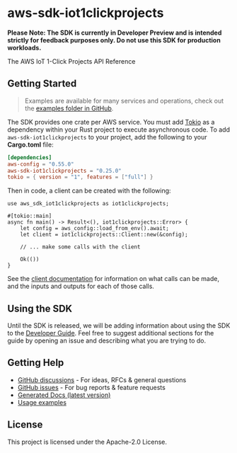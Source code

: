 # aws-sdk-iot1clickprojects

**Please Note: The SDK is currently in Developer Preview and is intended strictly for
feedback purposes only. Do not use this SDK for production workloads.**

The AWS IoT 1-Click Projects API Reference

## Getting Started

> Examples are available for many services and operations, check out the
> [examples folder in GitHub](https://github.com/awslabs/aws-sdk-rust/tree/main/examples).

The SDK provides one crate per AWS service. You must add [Tokio](https://crates.io/crates/tokio)
as a dependency within your Rust project to execute asynchronous code. To add `aws-sdk-iot1clickprojects` to
your project, add the following to your **Cargo.toml** file:

```toml
[dependencies]
aws-config = "0.55.0"
aws-sdk-iot1clickprojects = "0.25.0"
tokio = { version = "1", features = ["full"] }
```

Then in code, a client can be created with the following:

```rust,no_run
use aws_sdk_iot1clickprojects as iot1clickprojects;

#[tokio::main]
async fn main() -> Result<(), iot1clickprojects::Error> {
    let config = aws_config::load_from_env().await;
    let client = iot1clickprojects::Client::new(&config);

    // ... make some calls with the client

    Ok(())
}
```

See the [client documentation](https://docs.rs/aws-sdk-iot1clickprojects/latest/aws_sdk_iot1clickprojects/client/struct.Client.html)
for information on what calls can be made, and the inputs and outputs for each of those calls.

## Using the SDK

Until the SDK is released, we will be adding information about using the SDK to the
[Developer Guide](https://docs.aws.amazon.com/sdk-for-rust/latest/dg/welcome.html). Feel free to suggest
additional sections for the guide by opening an issue and describing what you are trying to do.

## Getting Help

* [GitHub discussions](https://github.com/awslabs/aws-sdk-rust/discussions) - For ideas, RFCs & general questions
* [GitHub issues](https://github.com/awslabs/aws-sdk-rust/issues/new/choose) - For bug reports & feature requests
* [Generated Docs (latest version)](https://awslabs.github.io/aws-sdk-rust/)
* [Usage examples](https://github.com/awslabs/aws-sdk-rust/tree/main/examples)

## License

This project is licensed under the Apache-2.0 License.

